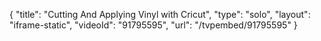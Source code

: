 {
    "title": "Cutting And Applying Vinyl with Cricut",
    "type": "solo",
    "layout": "iframe-static",
    "videoId": "91795595",
    "url": "\/tvpembed\/91795595"
}